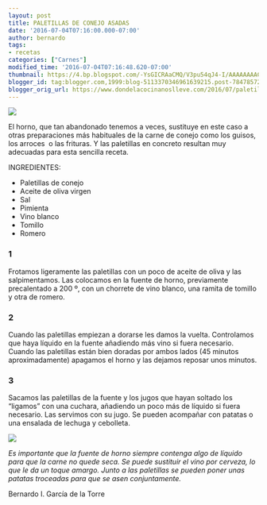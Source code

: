 ```yaml
---
layout: post
title: PALETILLAS DE CONEJO ASADAS
date: '2016-07-04T07:16:00.000-07:00'
author: bernardo
tags:
- recetas
categories: ["Carnes"]
modified_time: '2016-07-04T07:16:48.620-07:00'
thumbnail: https://4.bp.blogspot.com/-YsGICRAaCMQ/V3pu54qJ4-I/AAAAAAAAC2E/n7g6AUPuxpwMdIjUwwUmEIByMqIm1m4hwCLcB/s72-c/02.JPG
blogger_id: tag:blogger.com,1999:blog-5113370346961639215.post-7847857264041191009
blogger_orig_url: https://www.dondelacocinanoslleve.com/2016/07/paletillas-de-conejo-asadas.html
---
```


![](https://4.bp.blogspot.com/-YsGICRAaCMQ/V3pu54qJ4-I/AAAAAAAAC2E/n7g6AUPuxpwMdIjUwwUmEIByMqIm1m4hwCLcB/s400/02.JPG)

  
El horno, que tan abandonado tenemos a veces, sustituye en este caso a otras preparaciones más habituales de la carne de conejo como los guisos, los arroces  o las frituras. Y las paletillas en concreto resultan muy adecuadas para esta sencilla receta.  
  
INGREDIENTES:
* Paletillas de conejo
* Aceite de oliva virgen
* Sal
* Pimienta
* Vino blanco
* Tomillo
* Romero  

### 1

Frotamos ligeramente las paletillas con un poco de aceite de oliva y las salpimentamos. Las colocamos en la fuente de horno, previamente precalentado a 200 º, con un chorrete de vino blanco, una ramita de tomillo y otra de romero.  

### 2

Cuando las paletillas empiezan a dorarse les damos la vuelta. Controlamos que haya líquido en la fuente añadiendo más vino si fuera necesario. Cuando las paletillas están bien doradas por ambos lados (45 minutos aproximadamente) apagamos el horno y las dejamos reposar unos minutos.  

### 3

Sacamos las paletillas de la fuente y los jugos que hayan soltado los “ligamos” con una cuchara, añadiendo un poco más de líquido si fuera necesario. Las servimos con su jugo. Se pueden acompañar con patatas o una ensalada de lechuga y cebolleta.  

![](https://2.bp.blogspot.com/-acpldhZ70YQ/V3pvMGFe_II/AAAAAAAAC2I/UmBsyEmcyMQxIawlpUjitt-DifFN2LmZgCKgB/s400/01.JPG)

  
_Es importante que la fuente de horno siempre contenga algo de líquido para que la carne no quede seca. Se puede sustituir el vino por cerveza, lo que le da un toque amargo. Junto a las paletillas se pueden poner unas patatas troceadas para que se asen conjuntamente._  
  
Bernardo I. García de la Torre
